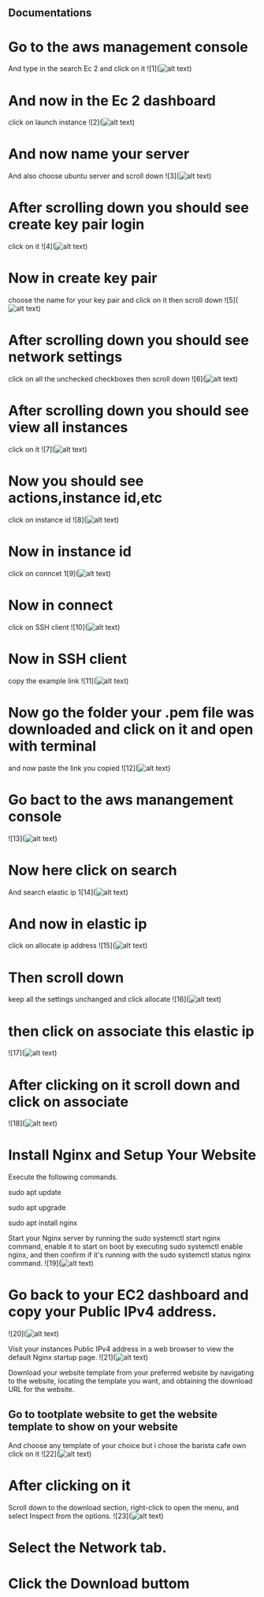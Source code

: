 ## Documentations

# Go to the aws management console
And type in the search Ec 2 and click on it
![1](![alt text](<../img folder/pic-1.png>))

# And now in the Ec 2 dashboard 
click on launch instance 
![2](![alt text](<../img folder/img 2.png>))

# And now name your server
And also choose ubuntu server and scroll down
![3](![alt text](<../img folder/img 3.png>))

# After scrolling down you should see create key pair login
click on it 
![4](![alt text](<../img folder/img 3.png>))

# Now in create key pair 
choose the name for your key pair and click on it then scroll down
![5](![alt text](<../img folder/img5.png>))

# After scrolling down you should see network settings 
click on all the unchecked checkboxes then scroll down
![6](![alt text](<../img folder/img 6.png>))

# After scrolling down you should see view all instances
click on it 
![7](![alt text](<../img folder/img 7.png>))

# Now you should see actions,instance id,etc
click on instance id
![8](![alt text](<../img folder/img 8.png>))

# Now in instance id 
click on conncet
1[9](![alt text](<../img folder/img 9.png>))

# Now in connect
click on SSH client
![10](![alt text](<../img folder/img 10.png>))

# Now in SSH client
copy the example link
![11](![alt text](<../img folder/img 11.png>))

# Now go the folder your .pem file was downloaded and click on it and open with terminal
and now paste the link you copied
![12](![alt text](<../img folder/Screen Shot 2024-08-19 at 20.30.58.png>))

# Go bact to the aws manangement console
![13](![alt text](<../img folder/Img 14.png>))

# Now here click on search
And search elastic ip 
1[14](![alt text](</img folder/Screen Shot 2024-08-21 at 14.25.27.png>))

# And now in elastic ip 
click on allocate ip address
![15](![alt text](</img folder/img-16.png>))

# Then scroll down
keep all the settings unchanged and click allocate
![16](![alt text](</img folder/Screen Shot 2024-08-19 at 20.39.55.png>))

# then click on associate this elastic ip
![17](![alt text](</img folder/img18.png>))

# After clicking on it scroll down and  click on associate 
![18](![alt text](<img folder/15.png>))

# Install Nginx and Setup Your Website
Execute the following commands.

sudo apt update

sudo apt upgrade

sudo apt install nginx

Start your Nginx server by running the sudo systemctl start nginx command, enable it to start on boot by executing sudo systemctl enable nginx, and then confirm if it's running with the sudo systemctl status nginx command.
![19](![alt text](<img folder/Screen Shot 2024-08-19 at 21.32.12.png>))

# Go back to your EC2 dashboard and copy your Public IPv4 address.
![20](![alt text](<img folder/Screen Shot 2024-08-19 at 21.33.59.png>))

Visit your instances Public IPv4 address in a web browser to view the default Nginx startup page.
![21](![alt text](<img folder/Screen Shot 2024-08-19 at 21.34.11.png>))

Download your website template from your preferred website by navigating to the website, locating the template you want, and obtaining the download URL for the website.

## Go to tootplate website to get the website template to show on your website
And choose any template of your choice but i chose the barista cafe own click on it
![22](![alt text](<img folder/Screen Shot 2024-08-28 at 17.47.59.png>))

# After clicking on it
Scroll down to the download section, right-click to open the menu, and select Inspect from the options.
![23](![alt text](<img folder/Screen Shot 2024-08-28 at 18.00.18.png>))

# Select the Network tab.


 # Click the Download buttom

